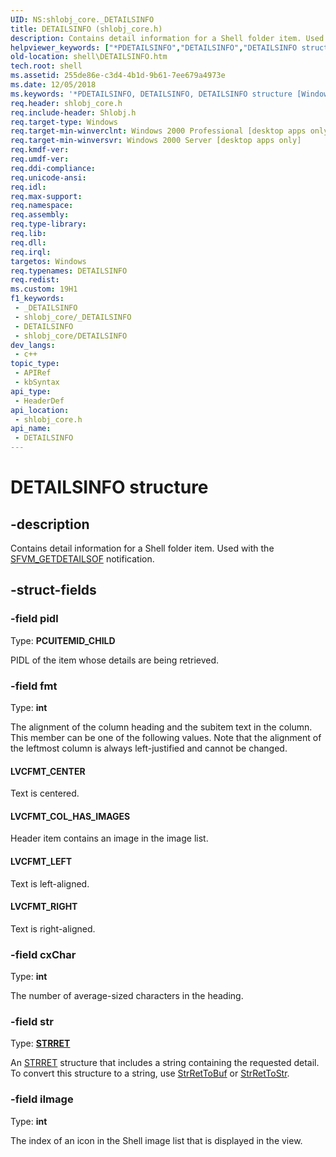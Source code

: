 ```yaml
---
UID: NS:shlobj_core._DETAILSINFO
title: DETAILSINFO (shlobj_core.h)
description: Contains detail information for a Shell folder item. Used with the SFVM_GETDETAILSOF notification.
helpviewer_keywords: ["*PDETAILSINFO","DETAILSINFO","DETAILSINFO structure [Windows Shell]","LVCFMT_CENTER","LVCFMT_COL_HAS_IMAGES","LVCFMT_LEFT","LVCFMT_RIGHT","_DETAILSINFO","_win32_DETAILSINFO","shell.DETAILSINFO","shlobj_core/DETAILSINFO"]
old-location: shell\DETAILSINFO.htm
tech.root: shell
ms.assetid: 255de86e-c3d4-4b1d-9b61-7ee679a4973e
ms.date: 12/05/2018
ms.keywords: '*PDETAILSINFO, DETAILSINFO, DETAILSINFO structure [Windows Shell], LVCFMT_CENTER, LVCFMT_COL_HAS_IMAGES, LVCFMT_LEFT, LVCFMT_RIGHT, _DETAILSINFO, _win32_DETAILSINFO, shell.DETAILSINFO, shlobj_core/DETAILSINFO'
req.header: shlobj_core.h
req.include-header: Shlobj.h
req.target-type: Windows
req.target-min-winverclnt: Windows 2000 Professional [desktop apps only]
req.target-min-winversvr: Windows 2000 Server [desktop apps only]
req.kmdf-ver: 
req.umdf-ver: 
req.ddi-compliance: 
req.unicode-ansi: 
req.idl: 
req.max-support: 
req.namespace: 
req.assembly: 
req.type-library: 
req.lib: 
req.dll: 
req.irql: 
targetos: Windows
req.typenames: DETAILSINFO
req.redist: 
ms.custom: 19H1
f1_keywords:
 - _DETAILSINFO
 - shlobj_core/_DETAILSINFO
 - DETAILSINFO
 - shlobj_core/DETAILSINFO
dev_langs:
 - c++
topic_type:
 - APIRef
 - kbSyntax
api_type:
 - HeaderDef
api_location:
 - shlobj_core.h
api_name:
 - DETAILSINFO
---
```


# DETAILSINFO structure


## -description

Contains detail information for a Shell folder item. Used with the <a href="https://docs.microsoft.com/windows/desktop/shell/sfvm-getdetailsof">SFVM_GETDETAILSOF</a> notification.

## -struct-fields

### -field pidl

Type: <b>PCUITEMID_CHILD</b>

PIDL of the item whose details are being retrieved.

### -field fmt

Type: <b>int</b>

The alignment of the column heading and the subitem text in the column. This member can be one of the following values. Note that the alignment of the leftmost column is always left-justified and cannot be changed.



#### LVCFMT_CENTER

Text is centered.



#### LVCFMT_COL_HAS_IMAGES

Header item contains an image in the image list.



#### LVCFMT_LEFT

Text is left-aligned.



#### LVCFMT_RIGHT

Text is right-aligned.

### -field cxChar

Type: <b>int</b>

The number of average-sized characters in the heading.

### -field str

Type: <b><a href="https://docs.microsoft.com/windows/desktop/api/shtypes/ns-shtypes-strret">STRRET</a></b>

An <a href="https://docs.microsoft.com/windows/desktop/api/shtypes/ns-shtypes-strret">STRRET</a> structure that includes a string containing the requested detail. To convert this structure to a string, use <a href="https://docs.microsoft.com/windows/desktop/api/shlwapi/nf-shlwapi-strrettobufa">StrRetToBuf</a> or <a href="https://docs.microsoft.com/windows/desktop/api/shlwapi/nf-shlwapi-strrettostra">StrRetToStr</a>.

### -field iImage

Type: <b>int</b>

The index of an icon in the Shell image list that is displayed in the view.

